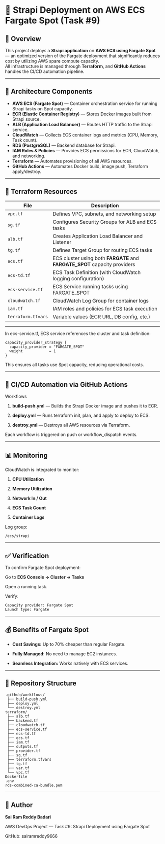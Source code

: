# 🚀 Strapi Deployment on AWS ECS Fargate Spot (Task #9)

## 📘 Overview
This project deploys a **Strapi application** on **AWS ECS using Fargate Spot** — an optimized version of the Fargate deployment that significantly reduces cost by utilizing AWS spare compute capacity.  
All infrastructure is managed through **Terraform**, and **GitHub Actions** handles the CI/CD automation pipeline.

---

## 🧩 Architecture Components
- **AWS ECS (Fargate Spot)** — Container orchestration service for running Strapi tasks on Spot capacity.
- **ECR (Elastic Container Registry)** — Stores Docker images built from Strapi source.
- **ALB (Application Load Balancer)** — Routes HTTP traffic to the Strapi service.
- **CloudWatch** — Collects ECS container logs and metrics (CPU, Memory, Task count).
- **RDS (PostgreSQL)** — Backend database for Strapi.
- **IAM Roles & Policies** — Provides ECS permissions for ECR, CloudWatch, and networking.
- **Terraform** — Automates provisioning of all AWS resources.
- **GitHub Actions** — Automates Docker build, image push, Terraform apply/destroy.

---

## 🧱 Terraform Resources

| File | Description |
|------|--------------|
| `vpc.tf` | Defines VPC, subnets, and networking setup |
| `sg.tf` | Configures Security Groups for ALB and ECS tasks |
| `alb.tf` | Creates Application Load Balancer and Listener |
| `tg.tf` | Defines Target Group for routing ECS tasks |
| `ecs.tf` | ECS cluster using both **FARGATE** and **FARGATE_SPOT** capacity providers |
| `ecs-td.tf` | ECS Task Definition (with CloudWatch logging configuration) |
| `ecs-service.tf` | ECS Service running tasks using FARGATE_SPOT |
| `cloudwatch.tf` | CloudWatch Log Group for container logs |
| `iam.tf` | IAM roles and policies for ECS task execution |
| `terraform.tfvars` | Variable values (ECR URL, DB config, etc.) |

---


In ecs-service.tf, ECS service references the cluster and task definition:
```hcl
capacity_provider_strategy {
  capacity_provider = "FARGATE_SPOT"
  weight            = 1
}
```

This ensures all tasks use Spot capacity, reducing operational costs.

---


## 🐳 CI/CD Automation via GitHub Actions
Workflows

1. **build-push.yml** — Builds the Strapi Docker image and pushes it to ECR.

2. **deploy.yml** — Runs terraform init, plan, and apply to deploy to ECS.

3. **destroy.yml** — Destroys all AWS resources via Terraform.

Each workflow is triggered on push or workflow_dispatch events.

---

## 📊 Monitoring

CloudWatch is integrated to monitor:

1. **CPU Utilization**

2. **Memory Utilization**

3. **Network In / Out**

4. **ECS Task Count**

5. **Container Logs**

Log group:
```hcl
/ecs/strapi
```

---

## ✅ Verification

To confirm Fargate Spot deployment:

Go to **ECS Console → Cluster → Tasks**

Open a running task.

Verify:
```hcl
Capacity provider: Fargate Spot
Launch type: Fargate
```

---

## 💰 Benefits of Fargate Spot

- **Cost Savings:** Up to 70% cheaper than regular Fargate.

- **Fully Managed:** No need to manage EC2 instances.

- **Seamless Integration:** Works natively with ECS services.

---

## 📂 Repository Structure
```hcl
.github/workflows/
 ├── build-push.yml
 ├── deploy.yml
 └── destroy.yml
terraform/
 ├── alb.tf
 ├── backend.tf
 ├── cloudwatch.tf
 ├── ecs-service.tf
 ├── ecs-td.tf
 ├── ecs.tf
 ├── iam.tf
 ├── outputs.tf
 ├── provider.tf
 ├── sg.tf
 ├── terraform.tfvars
 ├── tg.tf
 ├── var.tf
 └── vpc.tf
Dockerfile
.env
rds-combined-ca-bundle.pem
```

---

## 🧠 Author

**Sai Ram Reddy Badari**

AWS DevOps Project — Task #9: Strapi Deployment using Fargate Spot

GitHub: sairamreddy9666
